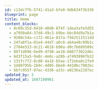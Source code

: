 ```yaml
---
id: c13dc7fb-5741-41a3-bfe0-9db634f3b336
blueprint: page
title: Home
content_blocks:
  - 8c60c35d-0410-40d8-874f-1dea3afe5d55
  - a7950a84-37d4-49c3-b9be-bbc84d9a7b1a
  - 9200c5da-c172-461a-837a-f942511511dd
  - 24fa8f1a-01e4-44d7-a0c8-ab4a48c99b1c
  - 2704e533-dc21-4618-b90a-d0c7b689509c
  - 0971d896-6e99-4f40-ae18-608773022d6c
  - 6d3f15a5-9a8c-4e6c-a28b-af493896fb32
  - 131fc7f2-8c80-4a16-b5ae-1f2eba8c2fe9
  - 1dd0795b-2b9c-4d05-bbe8-44106c7902bc
  - 6bfc955f-97ec-4336-a33c-a0236a2107ac
updated_by: 2
updated_at: 1687108961
---
```

